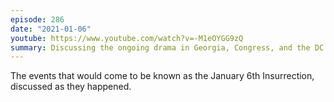 ```yaml
---
episode: 286
date: "2021-01-06"
youtube: https://www.youtube.com/watch?v=-M1eOYGG9zQ
summary: Discussing the ongoing drama in Georgia, Congress, and the DC streets
---
```

The events that would come to be known as the January 6th Insurrection, discussed as they happened.
